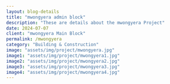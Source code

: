 ```yaml
---  
layout: blog-details  
title: "mwongyera admin block"  
description: "These are details about the mwongyera Project"  
date: 2024-07-07  
client: "mwongyera Main Block" 
permalink: /mwongyera   
category: "Building & Construction"
image: "assets/img/project/mwongyera.jpg"  
image1: "assets/img/project/mwongyera1.jpg" 
image2: "assets/img/project/mwongyera2.jpg" 
image3: "assets/img/project/mwongyera3.jpg" 
image4: "assets/img/project/mwongyera4.jpg" 
---  
```


